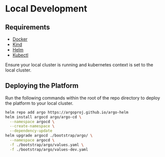 # Local Development

## Requirements

- [Docker](https://docs.docker.com/get-docker/)
- [Kind](https://kind.sigs.k8s.io/)
- [Helm](https://helm.sh/docs/intro/install/)
- [Kubectl](https://kubernetes.io/docs/tasks/tools/install-kubectl/)

Ensure your local cluster is running and kubernetes context is set to the local cluster.

## Deploying the Platform

Run the following commands within the root of the repo directory to deploy the platform to your local cluster.

```bash
helm repo add argo https://argoproj.github.io/argo-helm
helm install argocd argo/argo-cd \
  --namespace argocd \
  --create-namespace \
  --dependency-update
helm upgrade argocd ./bootstrap/argo/ \
  --namespace argocd \
  -f ./bootstrap/argo/values.yaml \
  -f ./bootstrap/argo/values-dev.yaml
```
